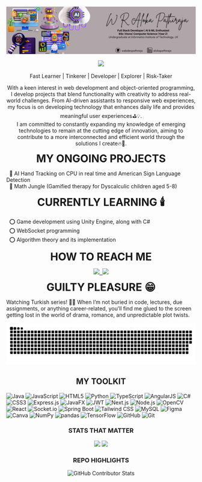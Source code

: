 ![Profile Banner](https://github.com/webdevpathiraja/webdevpathiraja/blob/main/git%20banner.png)
<div align="center">
<p align="center">
  <img src="https://readme-typing-svg.demolab.com?font=Fira+Code&size=25&pause=800&color=F7F7F7&width=800&center=true&lines=Hello+World,+I'm+Aloka+Pathiraja+👋🏼;Welcome+to+my+GitHub+Profile!;I'm+a+Full+Stack+Developer+⛳;Also+an+AI+and+ML+Enthusiast!;An+undergrad+CS+student+at+IIT,+🇱🇰">
</p>
    <p> Fast Learner | Tinkerer | Developer | Explorer | Risk-Taker </p>
  <p align="center">
    <p>With a keen interest in web development and object-oriented programming, I develop projects that blend functionality with creativity to address real-world challenges. From AI-driven assistants to responsive web experiences, my focus is on developing technology that enhances daily life and provides meaningful user experiences⛳💡. <br>
I am committed to constantly expanding my knowledge of emerging technologies to remain at the cutting edge of innovation, aiming to contribute to a more interconnected and efficient world through the solutions I create🔥💯.</p>
</p>
</div>

<p align="center"><strong><span style="font-size: 2em;">MY ONGOING PROJECTS</span></strong></p>

&nbsp;&nbsp;🔆 AI Hand Tracking on CPU in real time and American Sign Language Detection  
&nbsp;&nbsp;🔆 Math Jungle (Gamified therapy for Dyscalculic children aged 5-8)

<p align="center"><strong><span style="font-size: 2em;">CURRENTLY LEARNING 🕯️</span></strong></p>

&nbsp;&nbsp;⭕ Game development using Unity Engine, along with C#  
&nbsp;&nbsp;⭕ WebSocket programming  
&nbsp;&nbsp;⭕ Algorithm theory and its implementation

<p align="center"><strong><span style="font-size: 2em;">HOW TO REACH ME</span></strong></p>
<div align="center">
  <kbd>
    <a href="mailto:alokapathiraja.03@gmail.com" target="_blank" title="Mail Me">
      <img src="https://img.shields.io/badge/-Mail Me-FFB22C?style=for-the-badge" />
    </a>
    <a href="https://www.linkedin.com/in/alokapathiraja" target="_blank" title="LinkedIn">
      <img src="https://img.shields.io/badge/-LinkedIn-0A3981?style=for-the-badge&logo=Linkedin&logoColor=white" />
    </a>
  </kbd>
</div>
<!--Green - #09b43a-->
<!--Yellow - ##efb041-->
<!--Red - #ff6969-->
<!--Blue - #1688f0-->
<p></p>

<p align="center"><strong><span style="font-size: 2em;">GUILTY PLEASURE 😁</span></strong></p>  
<p>Watching Turkish series! 🫶🏻 When I’m not buried in code, lectures, due assignments, or anything career-related, you’ll find me glued to the screen getting lost in the world of drama, romance, and unpredictable plot twists.</p>

![GitHub Snake](https://github.com/webdevpathiraja/webdevpathiraja/blob/output/github-snake.svg)


<h2 align="center">MY TOOLKIT</h2>

![Java](https://img.shields.io/badge/Java-FF8000.svg?style=flat&logo=openjdk&logoColor=black) 
![JavaScript](https://img.shields.io/badge/JavaScript-FCCD2A.svg?style=flat&logo=javascript&logoColor=black) 
![HTML5](https://img.shields.io/badge/HTML5-C70039.svg?style=flat&logo=html5&logoColor=white) 
![Python](https://img.shields.io/badge/Python-295F98?style=flat&logo=python&logoColor=white) 
![TypeScript](https://img.shields.io/badge/TypeScript-%23007ACC.svg?style=flat&logo=typescript&logoColor=white) 
![AngularJS](https://img.shields.io/badge/AngularJS-A02334.svg?style=flat&logo=angularjs&logoColor=white) 
![C#](https://img.shields.io/badge/C%23-711DB0.svg?style=flat&logo=csharp&logoColor=white) 
![CSS3](https://img.shields.io/badge/CSS3-003285.svg?style=flat&logo=css3&logoColor=white) 
![Express.js](https://img.shields.io/badge/Express.js-%23404d59.svg?style=flat&logo=express&logoColor=%2361DAFB) 
![JavaFX](https://img.shields.io/badge/JavaFX-FB8B24.svg?style=flat&logo=javafx&logoColor=white) 
![JWT](https://img.shields.io/badge/JWT-D6DAC8?style=flat&logo=JSON%20web%20tokens&logoColor=black) 
![Next.js](https://img.shields.io/badge/Next.js-4D4D4D?style=flat&logo=next.js&logoColor=white) 
![Node.js](https://img.shields.io/badge/Node.js-09b43a?style=flat&logo=node.js&logoColor=black) 
![OpenCV](https://img.shields.io/badge/OpenCV-BB2205.svg?style=flat&logo=opencv&logoColor=white) 
![React](https://img.shields.io/badge/React-%2320232a.svg?style=flat&logo=react&logoColor=%2361DAFB) 
![Socket.io](https://img.shields.io/badge/Socket.io-D6DAC8?style=flat&logo=socket.io&logoColor=black) 
![Spring Boot](https://img.shields.io/badge/Spring%20Boot-5CB338.svg?style=flat&logo=spring&logoColor=white) 
![Tailwind CSS](https://img.shields.io/badge/Tailwind%20CSS-B15EFF.svg?style=flat&logo=tailwind-css&logoColor=black) 
![MySQL](https://img.shields.io/badge/MySQL-00BCD4.svg?style=flat&logo=mysql&logoColor=black) 
![Figma](https://img.shields.io/badge/Figma-F6E1C3.svg?style=flat&logo=figma&logoColor=black) 
![Canva](https://img.shields.io/badge/Canva-%2300C4CC.svg?style=flat&logo=Canva&logoColor=white) 
![NumPy](https://img.shields.io/badge/NumPy-%23013243.svg?style=flat&logo=numpy&logoColor=white) 
![pandas](https://img.shields.io/badge/pandas-003285.svg?style=flat&logo=pandas&logoColor=white) 
![TensorFlow](https://img.shields.io/badge/TensorFlow-FA812F.svg?style=flat&logo=TensorFlow&logoColor=white) 
![GitHub](https://img.shields.io/badge/GitHub-%23121011.svg?style=flat&logo=github&logoColor=white) 
![Git](https://img.shields.io/badge/Git-FDA403.svg?style=flat&logo=git&logoColor=white)

<p> </p>

<h3 align="center">STATS THAT MATTER</h3>
<p align="center">
  <img src="https://github-readme-stats.vercel.app/api?username=webdevpathiraja&theme=blue-green&hide_border=false&include_all_commits=true&count_private=false" />
  <img src="https://github-readme-streak-stats.herokuapp.com/?user=webdevpathiraja&theme=vision_friendly_dark&hide_border=false" />
</p>

<h3 align="center">REPO HIGHLIGHTS</h3>
<p align="center">
  <img src="https://github-contributor-stats.vercel.app/api?username=webdevpathiraja&limit=5&theme=dark&combine_all_yearly_contributions=true" alt="GitHub Contributor Stats">
</p>











